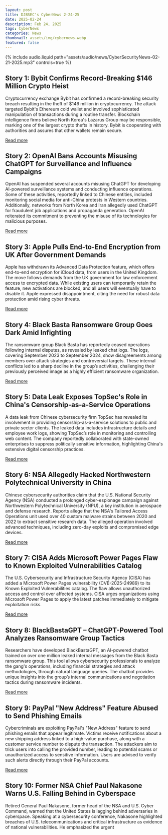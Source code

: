```yaml
---
layout: post
title: DJBSEC's CyberNews 2-24-25
date: 2025-02-24
description: Feb 24, 2025
tags: CyberNews
categories: News
thumbnail: assets/img/cybernews.webp
featured: false
---
```



<div class="row mt-3">
    <div class="col-sm mt-3 mt-md-0">
        {% include audio.liquid path="assets/audio/news/CyberSecurityNews-02-21-2025.mp3" controls=true %}
    </div>
</div>

## Story 1: Bybit Confirms Record-Breaking $146 Million Crypto Heist

Cryptocurrency exchange Bybit has confirmed a record-breaking security breach resulting in the theft of $146 million in cryptocurrency. The attack targeted Bybit's Ethereum cold wallet and involved sophisticated manipulation of transactions during a routine transfer. Blockchain intelligence firms believe North Korea's Lazarus Group may be responsible, marking one of the largest crypto thefts in history. Bybit is cooperating with authorities and assures that other wallets remain secure.

[Read more](https://thehackernews.com/2025/02/bybit-confirms-record-breaking-146.html)

## Story 2: OpenAI Bans Accounts Misusing ChatGPT for Surveillance and Influence Campaigns

OpenAI has suspended several accounts misusing ChatGPT for developing AI-powered surveillance systems and conducting influence operations. Some of these activities, reportedly linked to Chinese entities, included monitoring social media for anti-China protests in Western countries. Additionally, networks from North Korea and Iran allegedly used ChatGPT for fraudulent job applications and propaganda generation. OpenAI reiterated its commitment to preventing the misuse of its technologies for malicious purposes.

[Read more](https://thehackernews.com/2025/02/openai-bans-accounts-misusing-chatgpt.html)

## Story 3: Apple Pulls End-to-End Encryption from UK After Government Demands

Apple has withdrawn its Advanced Data Protection feature, which offers end-to-end encryption for iCloud data, from users in the United Kingdom. The move follows demands from the UK government for law enforcement access to encrypted data. While existing users can temporarily retain the feature, new activations are blocked, and all users will eventually have to disable it. Apple expressed disappointment, citing the need for robust data protection amid rising cyber threats.

[Read more](https://cyberscoop.com/apple-uk-encryption-advanced-data-protection-privacy/)

## Story 4: Black Basta Ransomware Group Goes Dark Amid Infighting

The ransomware group Black Basta has reportedly ceased operations following internal disputes, as revealed by leaked chat logs. The logs, covering September 2023 to September 2024, show disagreements among members over attack strategies and controversial targets. These internal conflicts led to a sharp decline in the group’s activities, challenging their previously perceived image as a highly efficient ransomware organization.

[Read more](https://www.darkreading.com/threat-intelligence/black-basta-goes-dark-infighting-chat-leaks)

## Story 5: Data Leak Exposes TopSec's Role in China's Censorship-as-a-Service Operations

A data leak from Chinese cybersecurity firm TopSec has revealed its involvement in providing censorship-as-a-service solutions to public and private sector clients. The leaked data includes infrastructure details and employee work logs, showing TopSec’s role in monitoring and controlling web content. The company reportedly collaborated with state-owned enterprises to suppress politically sensitive information, highlighting China's extensive digital censorship practices.

[Read more](https://thehackernews.com/2025/02/data-leak-exposes-topsecs-role-in.html)

## Story 6: NSA Allegedly Hacked Northwestern Polytechnical University in China

Chinese cybersecurity authorities claim that the U.S. National Security Agency (NSA) conducted a prolonged cyber-espionage campaign against Northwestern Polytechnical University (NPU), a key institution in aerospace and defense research. Reports allege that the NSA's Tailored Access Operations unit used over 40 custom malware strains between 2020 and 2022 to extract sensitive research data. The alleged operation involved advanced techniques, including zero-day exploits and compromised edge devices.

[Read more](https://cybersecuritynews.com/nsa-allegedly-hacked-northwestern-polytechnical-university/)

## Story 7: CISA Adds Microsoft Power Pages Flaw to Known Exploited Vulnerabilities Catalog

The U.S. Cybersecurity and Infrastructure Security Agency (CISA) has added a Microsoft Power Pages vulnerability (CVE-2025-24989) to its Known Exploited Vulnerabilities catalog. The flaw allows unauthorized access and control over affected systems. CISA urges organizations using Microsoft Power Pages to apply the latest patches immediately to mitigate exploitation risks.

[Read more](https://securityaffairs.com/174541/hacking/u-s-cisa-adds-microsoft-power-pages-flaw-known-exploited-vulnerabilities-catalog.html)

## Story 8: BlackBastaGPT – ChatGPT-Powered Tool Analyzes Ransomware Group Tactics

Researchers have developed BlackBastaGPT, an AI-powered chatbot trained on over one million leaked internal messages from the Black Basta ransomware group. This tool allows cybersecurity professionals to analyze the gang's operations, including financial strategies and attack methodologies, through natural language queries. The chatbot provides unique insights into the group’s internal communications and negotiation tactics during ransomware incidents.

[Read more](https://cybersecuritynews.com/blackbastagpt-chatgpt-powered-tool/)

## Story 9: PayPal "New Address" Feature Abused to Send Phishing Emails

Cybercriminals are exploiting PayPal's "New Address" feature to send phishing emails that appear legitimate. Victims receive notifications about a new shipping address linked to a high-value purchase, along with a customer service number to dispute the transaction. The attackers aim to trick users into calling the provided number, leading to potential scams or unauthorized access to sensitive information. Users are advised to verify such alerts directly through their PayPal accounts.

[Read more](https://www.bleepingcomputer.com/news/security/beware-paypal-new-address-feature-abused-to-send-phishing-emails/)

## Story 10: Former NSA Chief Paul Nakasone Warns U.S. Falling Behind in Cyberspace

Retired General Paul Nakasone, former head of the NSA and U.S. Cyber Command, warned that the United States is lagging behind adversaries in cyberspace. Speaking at a cybersecurity conference, Nakasone highlighted breaches of U.S. telecommunications and critical infrastructure as evidence of national vulnerabilities. He emphasized the urgent
